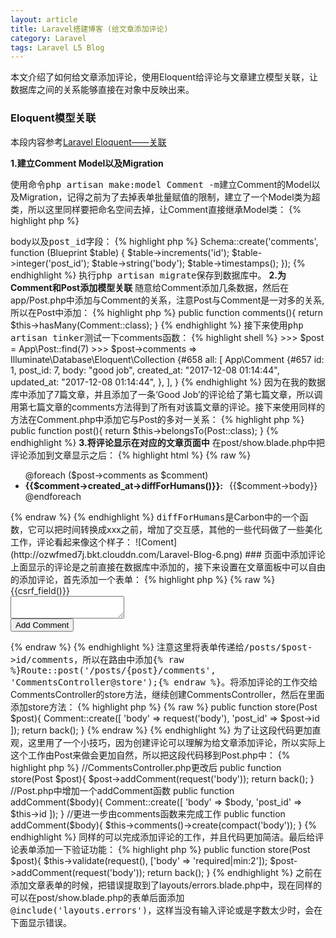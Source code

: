 ```yaml
---
layout: article
title: Laravel搭建博客 (给文章添加评论)
category: Laravel
tags: Laravel L5 Blog
---
```

本文介绍了如何给文章添加评论，使用Eloquent给评论与文章建立模型关联，让数据库之间的关系能够直接在对象中反映出来。

### Eloquent模型关联
本段内容参考[Laravel Eloquent——关联](https://d.laravel-china.org/docs/5.5/eloquent-relationships#Eloquent关联)

<strong>1.建立Comment Model以及Migration</strong>

使用命令<samp>php artisan make:model Comment -m</samp>建立Comment的Model以及Migration，记得之前为了去掉表单批量赋值的限制，建立了一个Model类为超类，所以这里同样要把命名空间去掉，让Comment直接继承Model类：
{% highlight php %}
<?php

namespace App;

class Comment extends Model
{
    //
}
{% endhighlight %}
评论表需要评论内容、以及所属文章字段，所以在migration中给comments表中添加<samp>body</samp>以及<samp>post_id</samp>字段：
{% highlight php %}
Schema::create('comments', function (Blueprint $table) {
    $table->increments('id');
    $table->integer('post_id');
    $table->string('body');
    $table->timestamps();
});
{% endhighlight %}
执行<samp>php artisan migrate</samp>保存到数据库中。

<strong>2.为Comment和Post添加模型关联</strong>

随意给Comment添加几条数据，然后在app/Post.php中添加与Comment的关系，注意<span class="text-danger">Post与Comment是一对多的关系</span>,所以在Post中添加：
{% highlight php %}
public function comments(){
	return $this->hasMany(Comment::class);
}
{% endhighlight %}
接下来使用<samp>php artisan tinker</samp>测试一下comments函数：
{% highlight shell %}
>>> $post = App\Post::find(7)
>>> $post->comments
=> Illuminate\Database\Eloquent\Collection {#658
     all: [
       App\Comment {#657
         id: 1,
         post_id: 7,
         body: "good job",
         created_at: "2017-12-08 01:14:44",
         updated_at: "2017-12-08 01:14:44",
       },
     ],
   }
{% endhighlight %}
因为在我的数据库中添加了7篇文章，并且添加了一条‘Good Job’的评论给了第七篇文章，所以调用第七篇文章的comments方法得到了所有对该篇文章的评论。接下来使用同样的方法在Comment.php中添加<span class="text-danger">它与Post的多对一关系</span>：
{% highlight php %}
public function post(){
	return $this->belongsTo(Post::class);
}
{% endhighlight %}

<strong>3.将评论显示在对应的文章页面中</strong>

在post/show.blade.php中把评论添加到文章显示之后：
{% highlight html %}
{% raw %}
<div class="comments">
	<ul class="list-group">
		@foreach ($post->comments as $comment)
			<li class="list-group-item">
				<strong>
					{{$comment->created_at->diffForHumans()}}: &nbsp;
				</strong>
				{{$comment->body}}		
			</li>
		@endforeach
	</ul>
</div>
{% endraw %}
{% endhighlight %}
<samp>diffForHumans</samp>是Carbon中的一个函数，它可以把时间转换成xxx之前，增加了交互感，其他的一些代码做了一些美化工作，评论看起来像这个样子：

![Coment](http://ozwfmed7j.bkt.clouddn.com/Laravel-Blog-6.png)

### 页面中添加评论
上面显示的评论是之前直接在数据库中添加的，接下来设置在文章面板中可以自由的添加评论，首先添加一个表单：
{% highlight php %}
{% raw %}
<div>
	<form method="POST" action="/posts/{{$post->id}}/comments">
		{{csrf_field()}}
		<div class="form-group">
			<textarea name="body" class="form-control">
			</textarea>
		</div>
		<div class="form-group">
			<button type="submit" class="btn btn-primary">Add Comment</button>
		</div>
	</form>
</div>
{% endraw %}
{% endhighlight %}
注意这里将表单传递给<samp>/posts/$post->id/comments</samp>，所以在路由中添加<samp>{% raw %}Route::post('/posts/{post}/comments', 'CommentsController@store');{% endraw %}</samp>。将添加评论的工作交给CommentsController的store方法，继续创建CommentsController，然后在里面添加store方法：
{% highlight php %}
{% raw %}
public function store(Post $post){
    Comment::create([
        'body' => request('body'),
        'post_id' => $post->id
    ]);

    return back();
}
{% endraw %}
{% endhighlight %}
为了让这段代码更加直观，这里用了一个小技巧，因为创建评论可以理解为给文章添加评论，所以实际上这个工作由Post来做会更加自然，所以把这段代码移到Post.php中：
{% highlight php %}
//CommentsController.php更改后
public function store(Post $post){
    $post->addComment(request('body'));
    return back();
}

//Post.php中增加一个addComment函数
public function addComment($body){
	Comment::create([
        'body' => $body,
        'post_id' => $this->id
    ]);
}

//更进一步由comments函数来完成工作
public function addComment($body){
	$this->comments()->create(compact('body'));
}
{% endhighlight %}
同样的可以完成添加评论的工作，并且代码更加简洁。最后给评论表单添加一下验证功能：
{% highlight php %}
public function store(Post $post){
    $this->validate(request(), ['body' => 'required|min:2']);

    $post->addComment(request('body'));
    return back();
}
{% endhighlight %}
之前在添加文章表单的时候，把错误提取到了layouts/errors.blade.php中，现在同样的可以在post/show.blade.php的表单后面添加<samp>@include('layouts.errors')</samp>，这样当没有输入评论或是字数太少时，会在下面显示错误。